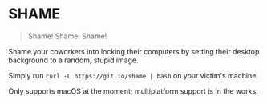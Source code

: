 # SHAME
> Shame! Shame! Shame!

Shame your coworkers into locking their computers by setting their desktop background to a random, stupid image.

Simply run `curl -L https://git.io/shame | bash` on your victim's machine.

Only supports macOS at the moment; multiplatform support is in the works.
